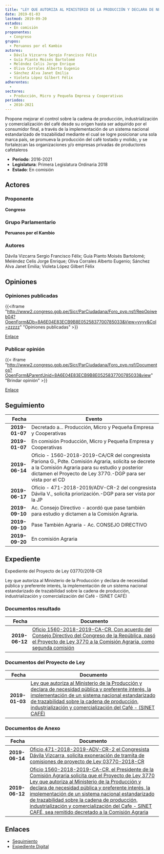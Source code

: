 ```yaml
---
title: "LEY QUE AUTORIZA AL MINISTERIO DE LA PRODUCCIÓN Y DECLARA DE NECESIDAD PÚBLICA Y PREFERENTE INTERÉS, LA IMPLEMENTACIÓN DE UN SISTEMA NACIONAL ESTANDARIZADO DE TRAZABILIDAD SOBRE LA CADENA DE PRODUCCIÓN, INDUSTRIALIZACIÓN Y COMERCIALIZACIÓN DEL CAFÉ-SINET CAFÉ"
date: 2019-01-03
lastmod: 2019-09-20
estados: 
  - En comisión
proponentes: 
  - Congreso
grupos: 
  - Peruanos por el Kambio
autores: 
  - Dávila Vizcarra Sergio Francisco Félix
  - Guía Pianto Moisés Bartolomé
  - Meléndez Celis Jorge Enrique
  - Oliva Corrales Alberto Eugenio
  - Sánchez Alva Janet Emilia
  - Violeta López Gilbert Félix
adherentes: 
  - 
sectores: 
  - Producción, Micro y Pequeña Empresa y Cooperativas
periodos: 
  - 2016-2021
---
```


Propone mejorar el control sobre la cadena de producción, industrialización y comercialización del café desde su origen hasta ser adquirido por el consumidor final, a través de la implementación de un sistema nacional estandarizado de trazabilidad mediante el cual se logre posicionar una sola marca país, se promueva la producción del café tostado y molido, y se fortalezcan las organizaciones y/o empresas privadas de productores cafetaleros

- **Periodo**: 2016-2021
- **Legislatura**: Primera Legislatura Ordinaria 2018
- **Estado**: En comisión

## Actores

### Proponente

**Congreso**

### Grupo Parlamentario

**Peruanos por el Kambio**

### Autores

Dávila Vizcarra Sergio Francisco Félix; Guía Pianto Moisés Bartolomé; Meléndez Celis Jorge Enrique; Oliva Corrales Alberto Eugenio; Sánchez Alva Janet Emilia; Violeta López Gilbert Félix


## Opiniones

### Opiniones publicadas

{{<iframe "http://www2.congreso.gob.pe/Sicr/ParCiudadana/Foro_pvp.nsf/RepOpiweb04?OpenForm&Db=8A6E04E83ECB9B8E0525837700785033&View=yyyy&Col=zzzzz" "Opiniones publicadas" >}}

[Enlace](http://www2.congreso.gob.pe/Sicr/ParCiudadana/Foro_pvp.nsf/RepOpiweb04?OpenForm&Db=8A6E04E83ECB9B8E0525837700785033&View=yyyy&Col=zzzzz)
### Publicar opinión

{{< iframe "http://www2.congreso.gob.pe/Sicr/ParCiudadana/Foro_pvp.nsf/Documentos?OpenForm&ParentUnid=8A6E04E83ECB9B8E0525837700785033&view" "Brindar opinión" >}}

[Enlace](http://www2.congreso.gob.pe/Sicr/ParCiudadana/Foro_pvp.nsf/Documentos?OpenForm&ParentUnid=8A6E04E83ECB9B8E0525837700785033&view)

## Seguimiento

| Fecha | Evento |
|------:|--------|
| **2019-01-07** | Decretado a... Producción, Micro y Pequeña Empresa y Cooperativas|
| **2019-01-07** | En comisión Producción, Micro y Pequeña Empresa y Cooperativas|
| **2019-06-14** | Oficio - 1560-2018-2019-CA/CR del congresista Pariona G., Pdte. Comisión Agraria, solicita se decrete a la Comisión Agraria para su estudio y posterior dictamen el Proyecto de Ley 3770.-DGP para ser vista por el CD|
| **2019-06-17** | Oficio - 471-2018-2019/ADV-CR-2 del congresista Dávila V., solicita priorización.-DGP para ser vista por la JP|
| **2019-09-10** | Ac. Consejo Directivo - acordó que pase también para estudio y dictamen a la Comisión Agraria.|
| **2019-09-10** | Pase También Agraria - Ac. CONSEJO DIRECTIVO|
| **2019-09-20** | En comisión Agraria|


## Expediente

Expediente del Proyecto de Ley 03770/2018-CR

Ley que autoriza al Ministerio de la Producción y declara de necesidad pública y preferente interés, la implementación de un sistema nacional estandarizado de trazabilidad sobre la cadena de producción, industrialización y comercialización del Café - (SINET CAFÉ)


### Documentos resultado

| Fecha | Documento |
|------:|--------|
| **2019-06-12** | [Oficio 1560-2018-2019-CA-CR, Con acuerdo del Consejo Directivo del Congreso de la República, pasó el Proyecto de Ley 3770 a la Comisión Agraria, como segunda comisión](http://www.leyes.congreso.gob.pe/Documentos/2016_2021/Consejo_Directivo/Pedidos_Pase_a_Comision/OFICIO-1560-2018-2019-CA-CR.pdf) |

### Documentos del Proyecto de Ley

| Fecha | Documento |
|------:|--------|
| **2019-01-03** | [Ley que autoriza al Ministerio de la Producción y declara de necesidad pública y preferente interés, la implementación de un sistema nacional estandarizado de trazabilidad sobre la cadena de producción, industrialización y comercialización del Café - (SINET CAFÉ)](http://www.leyes.congreso.gob.pe/Documentos/2016_2021/Proyectos_de_Ley_y_de_Resoluciones_Legislativas/PL0377020190103..pdf) |

### Documentos de Anexo

| Fecha | Documento |
|------:|--------|
| **2019-06-14** | [Oficio 471-2018-2019-ADV-CR-2 el Congresista Dávila Vizcarra, solicita exoneración de tramita de comisiones de proyecto de Ley 03770-2018-CR](http://www.leyes.congreso.gob.pe/Documentos/2016_2021/Oficios/Congresistas/OFICIO-471-2018-2019-ADV-CR-2.pdf) |
| **2019-06-12** | [Oficio 1560-2018-2019-CA-CR, el Presidente de la Comisión Agraria solicita que el Proyecto de Ley 3770 Ley que autoriza al Ministerio de la Producción y declara de necesidad pública y preferente interés, la implementación de un sistema nacional estandarizado de trazabilidad sobre la cadena de producción, industrialización y comercialización del Cafe - SINET CAFÉ, sea remitido decretado a la Comisión Agraria](http://www.leyes.congreso.gob.pe/Documentos/2016_2021/Consejo_Directivo/Pedidos_Pase_a_Comision/OFICIO-1560-2018-2019-CA-CR.pdf) |

## Enlaces 

- [Seguimiento](http://www2.congreso.gob.pe/Sicr/TraDocEstProc/CLProLey2016.nsf/f7fff46988ca05b1052578e100829cc7/a00414d12047934405258377007cc986?OpenDocument)
- [Expediente Digital](http://www2.congreso.gob.pe/Sicr/TraDocEstProc/CLProLey2016.nsf/f7fff46988ca05b1052578e100829cc7/a00414d12047934405258377007cc986?OpenDocument&Click=05257FB7005EB655.eb71d0cf91d8294e05256cdf006b5706/$Body/0.1C6C)

